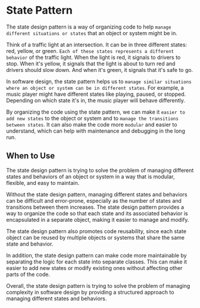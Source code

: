 # State Pattern

The state design pattern is a way of organizing code to help `manage different situations or states` that an object or system might be in.

Think of a traffic light at an intersection. It can be in three different states: red, yellow, or green. `Each of these states represents a different behavior` of the traffic light. When the light is red, it signals to drivers to stop. When it's yellow, it signals that the light is about to turn red and drivers should slow down. And when it's green, it signals that it's safe to go.

In software design, the state pattern helps us to `manage similar situations where an object or system can be in different states`. For example, a music player might have different states like playing, paused, or stopped. Depending on which state it's in, the music player will behave differently.

By organizing the code using the state pattern, we can make it `easier to add new states` to the object or system and to `manage the transitions between states`. It can also make the code more `modular` and easier to understand, which can help with maintenance and debugging in the long run.

## When to Use

The state design pattern is trying to solve the problem of managing different states and behaviors of an object or system in a way that is modular, flexible, and easy to maintain.

Without the state design pattern, managing different states and behaviors can be difficult and error-prone, especially as the number of states and transitions between them increases. The state design pattern provides a way to organize the code so that each state and its associated behavior is encapsulated in a separate object, making it easier to manage and modify.

The state design pattern also promotes code reusability, since each state object can be reused by multiple objects or systems that share the same state and behavior.

In addition, the state design pattern can make code more maintainable by separating the logic for each state into separate classes. This can make it easier to add new states or modify existing ones without affecting other parts of the code.

Overall, the state design pattern is trying to solve the problem of managing complexity in software design by providing a structured approach to managing different states and behaviors.
